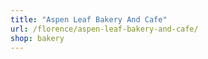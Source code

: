 ```yaml
---
title: "Aspen Leaf Bakery And Cafe"
url: /florence/aspen-leaf-bakery-and-cafe/
shop: bakery
---
```

